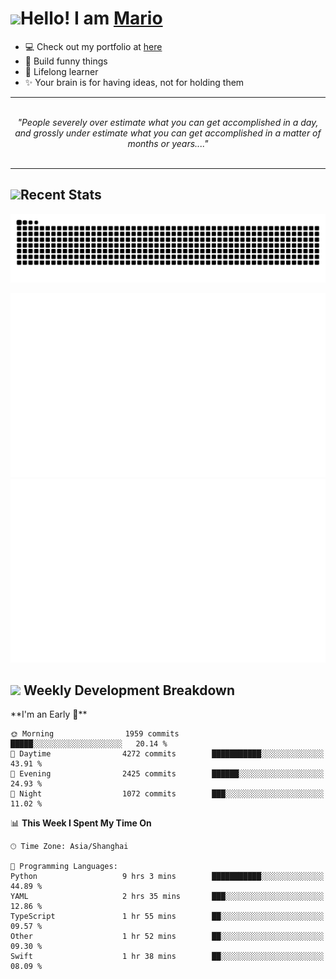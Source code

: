 <h1><a href = "#"><img src="https://media.giphy.com/media/VgCDAzcKvsR6OM0uWg/giphy.gif" width="50"></a><span>Hello! I am <a href="https://github.com/mario1in">Mario</a></span></h1>

- 💻 Check out my portfolio at [here](https://shixiong.name)
- 🔨 Build funny things
- 🚀 Lifelong learner
- ✨ Your brain is for having ideas, not for holding them

<hr/>
<br/>
<div align="center">
<i>"People severely over estimate what you can get accomplished in a day, and grossly under estimate what you can get accomplished in a matter of months or years...." </i>
</div>
<br/>
<hr/>

<h2 align="left">
  <a href="#"><img src="https://emojis.slackmojis.com/emojis/images/1643514389/3643/cool-doge.gif?1643514389" height="30"></a>Recent Stats
</h2>

<picture>
  <source
    media="(prefers-color-scheme: dark)"
    srcset="https://raw.githubusercontent.com/mario1in/mario1in/output/github-contribution-grid-snake-dark.svg"
  />
  <source
    media="(prefers-color-scheme: light)"
    srcset="https://raw.githubusercontent.com/mario1in/mario1in/output/github-contribution-grid-snake.svg"
  />
  <img
    alt="github contribution grid snake animation"
    src="https://raw.githubusercontent.com/mario1in/mario1in/output/github-contribution-grid-snake.svg"
  />
</picture>

![overview](https://raw.githubusercontent.com/mario1in/mario1in/stats-output/generated/overview.svg)
![languages](https://raw.githubusercontent.com/mario1in/mario1in/stats-output/generated/languages.svg)

<h2 align="left">
  <a href="#"><img src="https://emojis.slackmojis.com/emojis/images/1643514062/184/nyancat_big.gif?1643514062" height="30"></a> Weekly Development Breakdown
</h2>
<!--START_SECTION:waka-->
**I'm an Early 🐤** 

```text
🌞 Morning                1959 commits        █████░░░░░░░░░░░░░░░░░░░░   20.14 % 
🌆 Daytime                4272 commits        ███████████░░░░░░░░░░░░░░   43.91 % 
🌃 Evening                2425 commits        ██████░░░░░░░░░░░░░░░░░░░   24.93 % 
🌙 Night                  1072 commits        ███░░░░░░░░░░░░░░░░░░░░░░   11.02 % 
```


📊 **This Week I Spent My Time On** 

```text
🕑︎ Time Zone: Asia/Shanghai

💬 Programming Languages: 
Python                   9 hrs 3 mins        ███████████░░░░░░░░░░░░░░   44.89 % 
YAML                     2 hrs 35 mins       ███░░░░░░░░░░░░░░░░░░░░░░   12.86 % 
TypeScript               1 hr 55 mins        ██░░░░░░░░░░░░░░░░░░░░░░░   09.57 % 
Other                    1 hr 52 mins        ██░░░░░░░░░░░░░░░░░░░░░░░   09.30 % 
Swift                    1 hr 38 mins        ██░░░░░░░░░░░░░░░░░░░░░░░   08.09 % 
```


<!--END_SECTION:waka-->

